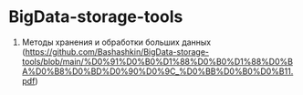 # BigData-storage-tools

1.  Методы хранения и обработки больших данных (https://github.com/Bashashkin/BigData-storage-tools/blob/main/%D0%91%D0%B0%D1%88%D0%B0%D1%88%D0%BA%D0%B8%D0%BD%D0%90%D0%9C_%D0%BB%D0%B0%D0%B11.pdf)
